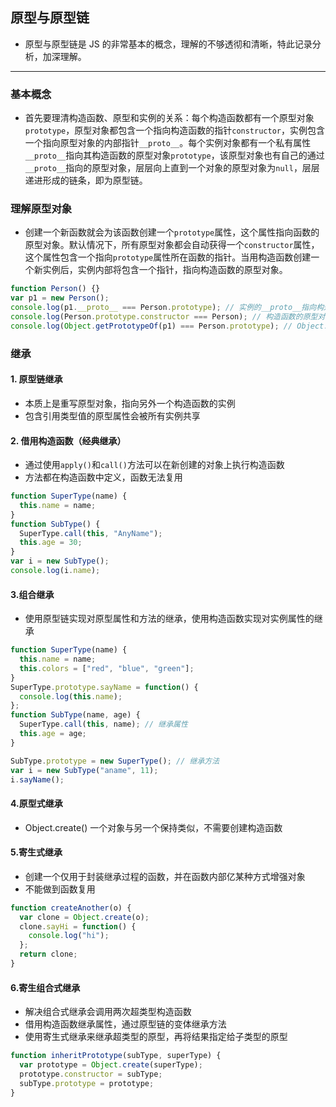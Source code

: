 ## 原型与原型链

- 原型与原型链是 JS 的非常基本的概念，理解的不够透彻和清晰，特此记录分析，加深理解。

---

### 基本概念

- 首先要理清构造函数、原型和实例的关系：每个构造函数都有一个原型对象`prototype`，原型对象都包含一个指向构造函数的指针`constructor`，实例包含一个指向原型对象的内部指针`__proto__`。每个实例对象都有一个私有属性`__proto__`指向其构造函数的原型对象`prototype`，该原型对象也有自己的通过`__proto__`指向的原型对象，层层向上直到一个对象的原型对象为`null`，层层递进形成的链条，即为原型链。

### 理解原型对象

- 创建一个新函数就会为该函数创建一个`prototype`属性，这个属性指向函数的原型对象。默认情况下，所有原型对象都会自动获得一个`constructor`属性，这个属性包含一个指向`prototype`属性所在函数的指针。当用构造函数创建一个新实例后，实例内部将包含一个指针，指向构造函数的原型对象。

```js
function Person() {}
var p1 = new Person();
console.log(p1.__proto__ === Person.prototype); // 实例的__proto__指向构造函数的原型对象
console.log(Person.prototype.constructor === Person); // 构造函数的原型对象上的constructor属性指向构造函数
console.log(Object.getPrototypeOf(p1) === Person.prototype); // Object.getPrototypeOf()返回实例的原型
```

### 继承

#### 1. 原型链继承

- 本质上是重写原型对象，指向另外一个构造函数的实例
- 包含引用类型值的原型属性会被所有实例共享

#### 2. 借用构造函数（经典继承）

- 通过使用`apply()`和`call()`方法可以在新创建的对象上执行构造函数
- 方法都在构造函数中定义，函数无法复用

```js
function SuperType(name) {
  this.name = name;
}
function SubType() {
  SuperType.call(this, "AnyName");
  this.age = 30;
}
var i = new SubType();
console.log(i.name);
```

#### 3.组合继承

- 使用原型链实现对原型属性和方法的继承，使用构造函数实现对实例属性的继承

```js
function SuperType(name) {
  this.name = name;
  this.colors = ["red", "blue", "green"];
}
SuperType.prototype.sayName = function() {
  console.log(this.name);
};
function SubType(name, age) {
  SuperType.call(this, name); // 继承属性
  this.age = age;
}

SubType.prototype = new SuperType(); // 继承方法
var i = new SubType("aname", 11);
i.sayName();
```

#### 4.原型式继承

- Object.create() 一个对象与另一个保持类似，不需要创建构造函数

#### 5.寄生式继承

- 创建一个仅用于封装继承过程的函数，并在函数内部亿某种方式增强对象
- 不能做到函数复用

```js
function createAnother(o) {
  var clone = Object.create(o);
  clone.sayHi = function() {
    console.log("hi");
  };
  return clone;
}
```

#### 6.寄生组合式继承

- 解决组合式继承会调用两次超类型构造函数
- 借用构造函数继承属性，通过原型链的变体继承方法
- 使用寄生式继承来继承超类型的原型，再将结果指定给子类型的原型

```js
function inheritPrototype(subType, superType) {
  var prototype = Object.create(superType);
  prototype.constructor = subType;
  subType.prototype = prototype;
}
```
